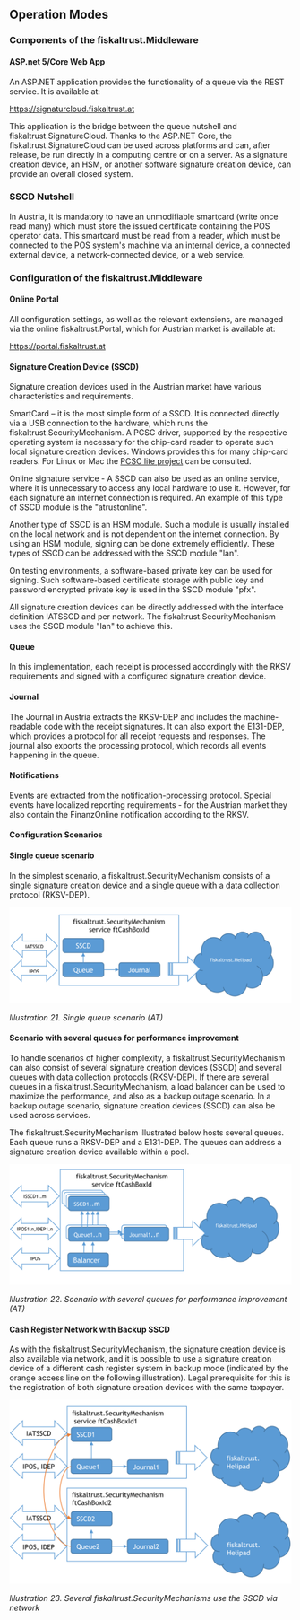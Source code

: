 ## Operation Modes

### Components of the fiskaltrust.Middleware

#### ASP.<span></span>net 5/Core Web App

An ASP.<span></span>NET application provides the functionality of a queue via the REST service. It is available at:

<https://signaturcloud.fiskaltrust.at>

This application is the bridge between the queue nutshell and fiskaltrust.SignatureCloud. Thanks to the ASP.NET Core, the fiskaltrust.SignatureCloud can be used across platforms and can, after release, be run directly in a computing centre or on a server. As a signature creation device, an HSM, or another software signature creation device, can provide an overall closed system.

### SSCD Nutshell

In Austria, it is mandatory to have an unmodifiable smartcard (write once read many) which must store the issued certificate containing the POS operator data. This smartcard must be read from a reader, which must be connected to the POS system's machine via an internal device, a connected external device, a network-connected device, or a web service.

### Configuration of the fiskaltrust.Middleware

#### Online Portal

All configuration settings, as well as the relevant extensions, are managed via the online fiskaltrust.Portal, which for Austrian market is available at:

<https://portal.fiskaltrust.at>

#### Signature Creation Device (SSCD)

Signature creation devices used in the Austrian market have various characteristics and requirements.

SmartCard – it is the most simple form of a SSCD. It is connected directly via a USB connection to the hardware, which runs the fiskaltrust.SecurityMechanism. A PCSC driver, supported by the respective operating system is necessary for the chip-card reader to operate such local signature creation devices. Windows provides this for many chip-card readers. For Linux or Mac the [PCSC lite project](https://pcsclite.apdu.fr/) can be consulted.

Online signature service - A SSCD can also be used as an online service, where it is unnecessary to access any local hardware to use it. However, for each signature an internet connection is required. An example of this type of SSCD module is the "atrustonline".

Another type of SSCD is an HSM module. Such a module is usually installed on the local network and is not dependent on the internet connection. By using an HSM module, signing can be done extremely efficiently. These types of SSCD can be addressed with the SSCD module "lan".

On testing environments, a software-based private key can be used for signing. Such software-based certificate storage with public key and password encrypted private key is used in the SSCD module "pfx".

All signature creation devices can be directly addressed with the interface definition IATSSCD and per network. The fiskaltrust.SecurityMechanism uses the SSCD module "lan" to achieve this.

#### Queue

In this implementation, each receipt is processed accordingly with the RKSV requirements and signed with a configured signature creation device.

#### Journal

The Journal in Austria extracts the RKSV-DEP and includes the machine-readable code with the receipt signatures. It can also export the E131-DEP, which provides a protocol for all receipt requests and responses. The journal also exports the processing protocol, which records all events happening in the queue.

#### Notifications

Events are extracted from the notification-processing protocol. Special events have localized reporting requirements - for the Austrian market they also contain the FinanzOnline notification according to the RKSV.

#### Configuration Scenarios

#### Single queue scenario

In the simplest scenario, a fiskaltrust.SecurityMechanism consists of a single signature creation device and a single queue with a data collection protocol (RKSV-DEP).

![](./images/21.png)

<span id="_Toc527986821" class="anchor"></span>*Illustration 21. Single queue scenario (AT)*

#### Scenario with several queues for performance improvement

To handle scenarios of higher complexity, a fiskaltrust.SecurityMechanism can also consist of several signature creation devices (SSCD) and several queues with data collection protocols (RKSV-DEP). If there are several queues in a fiskaltrust.SecurityMechanism, a load balancer can be used to maximize the performance, and also as a backup outage scenario. In a backup outage scenario, signature creation devices (SSCD) can also be used across services.

The fiskaltrust.SecurityMechanism illustrated below hosts several queues. Each queue runs a RKSV-DEP and a E131-DEP. The queues can address a signature creation device available within a pool.

![](./images/22.png)

<span id="_Toc527986822" class="anchor"></span>*Illustration 22. Scenario with several queues for performance improvement (AT)*

#### Cash Register Network with Backup SSCD

As with the fiskaltrust.SecurityMechanism, the signature creation device is also available via network, and it is possible to use a signature creation device of a different cash register system in backup mode (indicated by the orange access line on the following illustration). Legal prerequisite for this is the registration of both signature creation devices with the same taxpayer.

![](./images/23.png)

<span id="_Toc527986823" class="anchor"></span>*Illustration 23. Several fiskaltrust.SecurityMechanisms use the SSCD via network*
